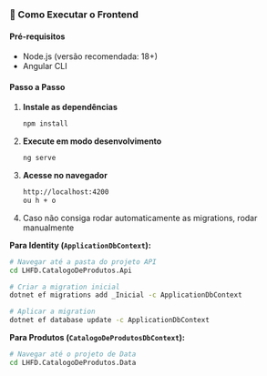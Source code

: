 ### 🚀 Como Executar o Frontend

#### Pré-requisitos

- Node.js (versão recomendada: 18+)
- Angular CLI

#### Passo a Passo

1. **Instale as dependências**
   ```bash
   npm install
   ```
2. **Execute em modo desenvolvimento**
   ```bash
   ng serve
3. **Acesse no navegador**
   ```bash
   http://localhost:4200
   ou h + o

4. Caso não consiga rodar automaticamente as migrations, rodar manualmente

**Para Identity (`ApplicationDbContext`):**

```bash
# Navegar até a pasta do projeto API
cd LHFD.CatalogoDeProdutos.Api

# Criar a migration inicial
dotnet ef migrations add _Inicial -c ApplicationDbContext

# Aplicar a migration
dotnet ef database update -c ApplicationDbContext
```
**Para Produtos (`CatalogoDeProdutosDbContext`):**
```bash
# Navegar até o projeto de Data
cd LHFD.CatalogoDeProdutos.Data
